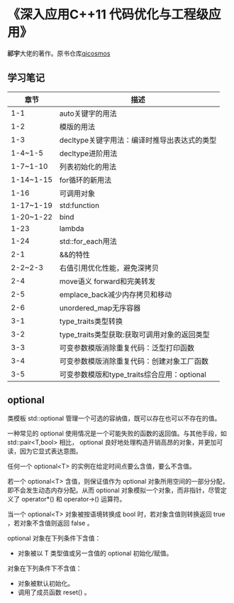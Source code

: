 # 《深入应用C++11 代码优化与工程级应用》

**祁宇**大佬的著作。原书仓库[qicosmos](https://github.com/qicosmos/cosmos)

## 学习笔记

| 章节 | 描述 |
| --- | --- |
| 1-1 | auto关键字的用法 |
| 1-2 | 模版的用法 |
| 1-3 | decltype关键字用法：编译时推导出表达式的类型|
| 1-4~1-5 | decltype进阶用法 |
| 1-7~1-10 | 列表初始化的用法 |
| 1-14~1-15 | for循环的新用法 |
| 1-16 | 可调用对象 |
| 1-17~1-19 | std:function |
| 1-20~1-22 | bind |
| 1-23 | lambda |
| 1-24 | std::for_each用法 |
| 2-1 | &&的特性 |
| 2-2~2-3 | 右值引用优化性能，避免深拷贝 |
| 2-4 | move语义 forward和完美转发 |
| 2-5 | emplace_back减少内存拷贝和移动 |
| 2-6 | unordered_map无序容器 |
| 3-1 | type_traits类型转换 |
| 3-2 | type_traits类型获取:获取可调用对象的返回类型 |
| 3-3 | 可变参数模版消除重复代码：泛型打印函数 |
| 3-4 | 可变参数模版消除重复代码：创建对象工厂函数 |
| 3-5 | 可变参数模版和type_traits综合应用：optional |

## optional

类模板 std::optional 管理一个可选的容纳值，既可以存在也可以不存在的值。

一种常见的 optional 使用情况是一个可能失败的函数的返回值。与其他手段，如 std::pair\<T,bool> 相比， optional 良好地处理构造开销高昂的对象，并更加可读，因为它显式表达意图。

任何一个 optional\<T> 的实例在给定时间点要么含值，要么不含值。

若一个 optional\<T> 含值，则保证值作为 optional 对象所用空间的一部分分配，即不会发生动态内存分配。从而 optional 对象模拟一个对象，而非指针，尽管定义了 operator*() 和 operator->() 运算符。

当一个 optional\<T> 对象被按语境转换成 bool 时，若对象含值则转换返回 true ，若对象不含值则返回 false 。

optional 对象在下列条件下含值：

* 对象被以 T 类型值或另一含值的 optional 初始化/赋值。

对象在下列条件下不含值：

* 对象被默认初始化。
* 调用了成员函数 reset() 。
